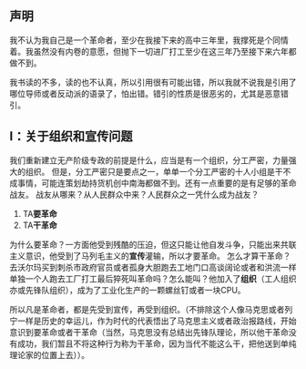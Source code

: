 ## 声明
我不认为我自己是一个革命者，至少在我接下来的高中三年里，我撑死是个同情着。我虽然没有内卷的意愿，但抛下一切进厂打工至少在这三年乃至接下来六年都做不到。

我书读的不多，读的也不认真，所以引用很有可能出错，所以我就不说我是引用了哪位导师或者反动派的语录了，怕出错。错引的性质是很恶劣的，尤其是恶意错引。

## I：关于组织和宣传问题

我们重新建立无产阶级专政的前提是什么，应当是有一个组织，分工严密，力量强大的组织。
但是，分工严密只是要点之一，单单一个分工严密的十人小组是干不成事情，可能连策划劫持货机创中南海都做不到。还有一点重要的是有足够的革命战友。
战友从哪来？从人民群众中来？人民群众之一凭什么成为战友？
1. TA**要革命**
2. TA**干革命**

为什么要革命？一方面他受到残酷的压迫，但这只能让他自发斗争，只能出来共联主义意识，他受到了马列毛主义的**宣传**灌输，所以才要革命。
怎么才算干革命？去沃尔玛买到刺杀市政府官员或者孤身大胆跑去工地门口高谈阔论或者和洪流一样单独一个人跑去工厂打工最后猝死叫革命吗？怎么能叫？他加入了**组织**（工人组织亦或先锋队组织），成为了工业化生产的一颗螺丝钉或者一块CPU。

所以凡是革命者，都是先受到宣传，再受到组织。（不排除这个人像马克思或者列宁一样是历史的幸运儿，作为时代的代表悟出了马克思主义或者政治报路线，开始意识到要革命或者干革命（当然，马克思没有总结出先锋队理论，所以他干革命没有成功，我们暂且不将这种行为称为干革命，因为当代不能这么干，把他送到单纯理论家的位置上去））。





<!--stackedit_data:
eyJoaXN0b3J5IjpbLTYxMTIwMzc5NiwtMTMzNTE1OTgyMCwtMj
A4ODc0NjYxMl19
-->